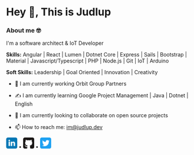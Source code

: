 # Hey 👋, This is Judlup
### About me 🤓
I'm a software architect & IoT Developer

**Skills:** Angular | React | Lumen | Dotnet Core | Express | Sails | Bootstrap | Material | Javascript/Typescript | PHP | Node.js | Git | IoT | Arduino

**Soft Skills:** Leadership | Goal Oriented | Innovation | Creativity

- 💼 I am currently working Orbit Group Partners

- ✍️ I am currently learning Google Project Management | Java | Dotnet | English 

- 🌱  I am currently looking to collaborate on open source projects

- 📫 How to reach me: im@judlup.dev

<a href = https://www.linkedin.com/in/judlup><img src=https://raw.githubusercontent.com/edent/SuperTinyIcons/master/images/svg/linkedin.svg height='30' weight='30'></a> • <a href = https://github.com/judlup><img src=https://raw.githubusercontent.com/edent/SuperTinyIcons/master/images/svg/github.svg height='30' weight='30'></a> • <a href = https://twitter.com/judlup><img src=https://raw.githubusercontent.com/edent/SuperTinyIcons/master/images/svg/twitter.svg height='30' weight='30'></a>

<!--
**judlup/judlup** is a ✨ _special_ ✨ repository because its `README.md` (this file) appears on your GitHub profile.

Here are some ideas to get you started:

- 🔭 I’m currently working on ...
- 🌱 I’m currently learning ...
- 👯 I’m looking to collaborate on ...
- 🤔 I’m looking for help with ...
- 💬 Ask me about ...
- 📫 How to reach me: ...
- 😄 Pronouns: ...
- ⚡ Fun fact: ...
-->
